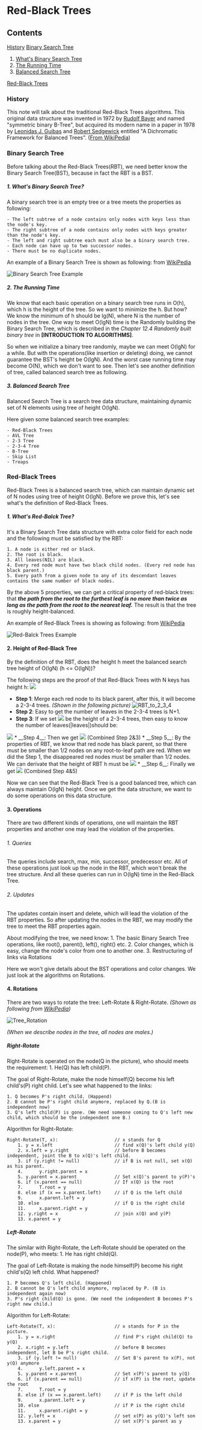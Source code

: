 # Red-Black Trees

## Contents

[History](https://github.com/Rainicy/Algorithms/blob/master/notes/RedBlackTree.md#history)
[Binary Search Tree](https://github.com/Rainicy/Algorithms/blob/master/notes/RedBlackTree.md#binary-search-tree)

1. [What's Binary Search Tree](https://github.com/Rainicy/Algorithms/blob/master/notes/RedBlackTree.md#1-whats-binary-search-tree)
2. [The Running Time](https://github.com/Rainicy/Algorithms/blob/master/notes/RedBlackTree.md#2-the-running-time)
3. [Balanced Search Tree](https://github.com/Rainicy/Algorithms/blob/master/notes/RedBlackTree.md#3-balanced-search-tree)

[Red-Black Trees](https://github.com/Rainicy/Algorithms/blob/master/notes/RedBlackTree.md#red-black-trees-1)

### History

This note will talk about the traditional Red-Black Trees algorithms. This original data structure was invented in 1972 by [Rudolf Bayer](http://en.wikipedia.org/wiki/Rudolf_Bayer) and named "symmetric binary B-Tree", but acquired its modern name in a paper in 1978 by [Leonidas J. Guibas](http://en.wikipedia.org/wiki/Leonidas_J._Guibas) and [Robert Sedgewick](http://en.wikipedia.org/wiki/Robert_Sedgewick_(computer_scientist)) entitled "A Dichromatic Framework for Balanced Trees". ([From WikiPedia](http://en.wikipedia.org/wiki/Red%E2%80%93black_tree))

### Binary Search Tree

Before talking about the Red-Black Trees(RBT), we need better know the Binary Search Tree(BST), because in fact the RBT is a BST. 

##### 1. What's Binary Search Tree?

A binary search tree is an empty tree or a tree meets the properties as following:

	- The left subtree of a node contains only nodes with keys less than the node's key.
	- The right subtree of a node contains only nodes with keys greater than the node's key.
	- The left and right subtree each must also be a binary search tree.
	- Each node can have up to two successor nodes.
	- There must be no duplicate nodes.

An example of a Binary Search Tree is shown as following: from [WikiPedia](http://en.wikipedia.org/wiki/Binary_search_tree)

![Binary Search Tree Example](../images/Binary_search_tree_Example.png)

##### 2. The Running Time 

We know that each basic operation on a binary search tree runs in O(h), which h is the height of the tree. So we want to minimize the h. But how? We know the minimum of h should be lg(N), where N is the number of nodes in the tree. One way to meet O(lgN) time is the Randomly building the Binary Search Tree, which is described in the _Chapter 12.4 Randomly built binary tree_ in __[INTRODUCTION TO ALGORITHMS]__.

So when we initialize a binary tree randomly, maybe we can meet O(lgN) for a while. But with the operations(like insertion or deleting) doing, we cannot guarantee the BST's height be O(lgN). And the worst case running time may become O(N), which we don't want to see. Then let's see another definition of tree, called balanced search tree as following.

##### 3. Balanced Search Tree

Balanced Search Tree is a search tree data structure, maintaining dynamic set of N elements using tree of height O(lgN).

Here given some balanced search tree examples:

	- Red-Black Trees
	- AVL Tree
	- 2-3 Tree
	- 2-3-4 Tree
	- B-Tree
	- Skip List
	- Treaps

### Red-Black Trees

Red-Black Trees is a balanced search tree, which can maintain dynamic set of N nodes using tree of height O(lgN). Before we prove this, let's see what's the definition of Red-Black Trees. 

##### 1. What's Red-Balck Tree? 

It's a Binary Search Tree data structure with extra color field for each node and the following must be satisfied by the RBT:

	1. A node is either red or black.
	2. The root is black.
	3. All leaves(NIL) are black.
	4. Every red node must have two black child nodes. (Every red node has black parent.)
	5. Every path from a given node to any of its descendant leaves contains the same number of black nodes.

By the above 5 properties, we can get a critical property of red-black trees: that **_the path from the root to the furthest leaf is no more than twice as long as the path from the root to the nearest leaf._** The result is that the tree is roughly height-balanced. 

An example of Red-Black Trees is showing as following: from [WikiPedia](http://en.wikipedia.org/wiki/Red%E2%80%93black_tree)

![Red-Balck Trees Example](../images/Red-black_tree_example.png)

#### 2. Height of Red-Black Tree

By the definition of the RBT, does the height h meet the balanced search tree height of O(lgN) (h <= O(lgN))? 

The following steps are the proof of that Red-Black Trees with N keys has height h: 
<img src="http://www.forkosh.com/mathtex.cgi? h \leq 2 \lg (N+1) = O(\lg N) ">

* __Step 1__: Merge each red node to its black parent, after this, it will become a 2-3-4 trees. _(Shown in the following picture)_
![RBT_to_2_3_4](../images/RBT_to_2_3_4.png)
* __Step 2__: Easy to get the number of leaves in the 2-3-4 trees is N+1.
* __Step 3__: If we set  <img src="http://www.forkosh.com/mathtex.cgi? h^{'}"> be the height of a 2-3-4 trees, then easy to know the number of leaves(|leaves|)should be:
<img src="http://www.forkosh.com/mathtex.cgi? 2^{h^{'}} \leq  |leaves| \leq 4^{h^{'}}">
* __Step 4__: Then we get
<img src="http://www.forkosh.com/mathtex.cgi? 2^{h^{'}} \leq |leaves| = N+1   \Rightarrow   h^{'} \leq \lg (N+1)"> (Combined Step 2&3)
* __Step 5__: By the properties of RBT, we know that red node has black parent, so that there must be smaller than 1/2 nodes on any root-to-leaf path are red. When we did the Step 1, the disappeared red nodes must be smaller than 1/2 nodes. We can derivate that the height of RBT h must be 
<img src="http://www.forkosh.com/mathtex.cgi? h \leq 2h^{'} ">
* __Step 6__: Finally we get 
<img src="http://www.forkosh.com/mathtex.cgi? h \leq 2h^{'} = 2\lg{(N+1)} = O(\lg{N}) "> (Combined Step 4&5)

Now we can see that the Red-Black Tree is a good balanced tree, which can always maintain O(lgN) height. Once we get the data structure, we want to do some operations on this data structure.

#### 3. Operations

There are two different kinds of operations, one will maintain the RBT properties and another one may lead the violation of the properties.

###### 1. Queries

The queries include search, max, min, successor, predecessor etc. All of these operations just look up the node in the RBT, which won't break the tree structure. And all these queries can run in O(lgN) time in the Red-Black Tree.

###### 2. Updates

The updates contain insert and delete, which will lead the violation of the RBT properties. So after updating the nodes in the RBT, we may modify the tree to meet the RBT properties again. 

About modifying the tree, we need know:
	1. The basic Binary Search Tree operations, like root(), parent(), left(), right() etc.
	2. Color changes, which is easy, change the node's color from one to another one. 
	3. Restructuring of links via Rotations

Here we won't give details about the BST operations and color changes. We just look at the algorithms on Rotations.

#### 4. Rotations

There are two ways to rotate the tree: Left-Rotate & Right-Rotate. _(Shown as following from [WikiPedia](http://en.wikipedia.org/wiki/Tree_rotation))_

![Tree_Rotation](../images/Tree_rotation.png)

_(When we describe nodes in the tree, all nodes are males.)_

##### Right-Rotate

Right-Rotate is operated on the node(Q in the picture), who should meets the requirement:
	1. He(Q) has left child(P).

The goal of Right-Rotate, make the node himself(Q) become his left child's(P) right child. Let's see what happened to the links:

	1. Q becomes P's right child. (Happend)
	2. B cannot be P's right child anymore, replaced by Q.(B is independent now)
	3. Q's left child(P) is gone. (We need someone coming to Q's left new child, which should be the independent one B.)

Algorithm for Right-Rotate:

```
Right-Rotate(T, x):						// x stands for Q
	1. y = x.left 						// find x(Q)'s left child y(Q)
	2. x.left = y.right 				// before B becomes independent, joint the B to x(Q)'s left child.
	3. if (y.right != null)				// if B is not null, set x(Q) as his parent.
	4. 		y.right.parent = x
	5. y.parent = x.parent 				// Set x(Q)'s parent to y(P)'s
	6. if (x.parent == null) 			// If x(Q) is the root
	7. 		T.root = y
	8. else if (x == x.parent.left)		// if Q is the left child
	9. 		x.parent.left = y
	10. else 							// if Q is the right child
	11. 	x.parent.right = y
	12. y.right = x						// join x(Q) and y(P)
	13. x.parent = y

```


##### Left-Rotate

The similar with Right-Rotate, the Left-Rotate should be operated on the node(P), who meets:
	1. He has right child(Q).
	
The goal of Left-Rotate is making the node himself(P) become his right child's(Q) left child. What happened?

	1. P becomes Q's left child. (Happened)
	2. B cannot be Q's left child anymore, replaced by P. (B is independent again now)
	3. P's right child(Q) is gone. (We need the independent B becomes P's right new child.)

Algorithm for Left-Rotate:

```
Left-Rotate(T, x):						// x stands for P in the picture.
	1. y = x.right 						// find P's right child(Q) to y(Q)
	2. x.right = y.left 				// before B becomes independent, let B be P's right child. 
	3. if (y.left != null)				// Set B's parent to x(P), not y(Q) anymore
	4. 		y.left.parent = x
	5. y.parent = x.parent 				// Set x(P)'s parent to y(Q)
	6. if (x.parent == null)			// if x(P) is the root, update the root
	7. 		T.root = y
	8. else if (x == x.parent.left) 	// if P is the left child
	9. 		x.parent.left = y
	10. else 							// if P is the right child
	11. 	x.parent.right = y
	12. y.left = x						// set x(P) as y(Q)'s left son
	13. x.parent = y					// set x(P)'s parent as y
```

